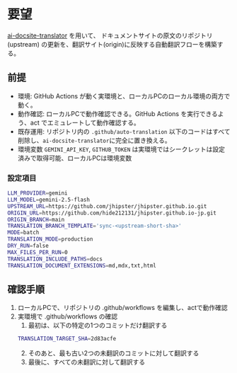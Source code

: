 # 要望
[ai-docsite-translator](https://github.com/hide212131/ai-docsite-translator) を用いて、
ドキュメントサイトの原文のリポジトリ(upstream) の更新を、翻訳サイト(origin)に反映する自動翻訳フローを構築する。

## 前提
- 環境: GitHub Actions が動く実環境と、ローカルPCのローカル環境の両方で動く。
- 動作確認: ローカルPCで動作確認できる。GitHub Actions を実行できるよう、act でエミュレートして動作確認する。
- 既存運用: リポジトリ内の `.github/auto-translation` 以下のコードはすべて削除し、`ai-docsite-translator`に完全に置き換える。
- 環境変数 `GEMINI_API_KEY`, `GITHUB_TOKEN` は実環境ではシークレットは設定済みで取得可能、ローカルPCは環境変数

### 設定項目
```sh
LLM_PROVIDER=gemini
LLM_MODEL=gemini-2.5-flash
UPSTREAM_URL=https://github.com/jhipster/jhipster.github.io.git
ORIGIN_URL=https://github.com/hide212131/jhipster.github.io-jp.git
ORIGIN_BRANCH=main
TRANSLATION_BRANCH_TEMPLATE='sync-<upstream-short-sha>'
MODE=batch
TRANSLATION_MODE=production  
DRY_RUN=false
MAX_FILES_PER_RUN=0
TRANSLATION_INCLUDE_PATHS=docs
TRANSLATION_DOCUMENT_EXTENSIONS=md,mdx,txt,html
```

## 確認手順
1. ローカルPCで、リポジトリの .github/workflows を編集し、actで動作確認
2. 実環境で .github/workflows の確認
    1. 最初は、以下の特定の1つのコミットだけ翻訳する
    ```sh
    TRANSLATION_TARGET_SHA=2d83acfe
    ```
    2. そのあと、最も古い2つの未翻訳のコミットに対して翻訳する
    3. 最後に、すべての未翻訳に対して翻訳する
